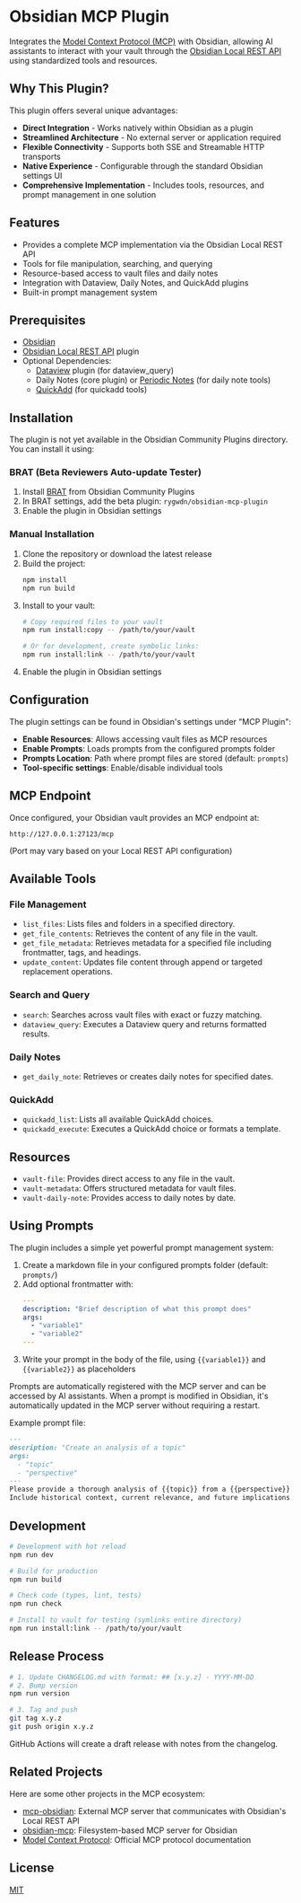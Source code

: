 # Obsidian MCP Plugin

Integrates the [Model Context Protocol (MCP)](https://modelcontextprotocol.io/) with Obsidian, allowing AI assistants to interact with your vault through the [Obsidian Local REST API](https://github.com/coddingtonbear/obsidian-local-rest-api) using standardized tools and resources.

## Why This Plugin?

This plugin offers several unique advantages:

- **Direct Integration** - Works natively within Obsidian as a plugin
- **Streamlined Architecture** - No external server or application required
- **Flexible Connectivity** - Supports both SSE and Streamable HTTP transports
- **Native Experience** - Configurable through the standard Obsidian settings UI
- **Comprehensive Implementation** - Includes tools, resources, and prompt management in one solution

## Features

- Provides a complete MCP implementation via the Obsidian Local REST API
- Tools for file manipulation, searching, and querying
- Resource-based access to vault files and daily notes
- Integration with Dataview, Daily Notes, and QuickAdd plugins
- Built-in prompt management system

## Prerequisites

- [Obsidian](https://obsidian.md/)
- [Obsidian Local REST API](https://github.com/coddingtonbear/obsidian-local-rest-api) plugin
- Optional Dependencies:
  - [Dataview](https://github.com/blacksmithgu/obsidian-dataview) plugin (for dataview_query)
  - Daily Notes (core plugin) or [Periodic Notes](https://github.com/liamcain/obsidian-periodic-notes) (for daily note tools)
  - [QuickAdd](https://github.com/chhoumann/quickadd) (for quickadd tools)

## Installation

The plugin is not yet available in the Obsidian Community Plugins directory. You can install it using:

### BRAT (Beta Reviewers Auto-update Tester)

1. Install [BRAT](https://github.com/TfTHacker/obsidian42-brat) from Obsidian Community Plugins
2. In BRAT settings, add the beta plugin: `rygwdn/obsidian-mcp-plugin`
3. Enable the plugin in Obsidian settings

### Manual Installation

1. Clone the repository or download the latest release
2. Build the project:
   ```bash
   npm install
   npm run build
   ```
3. Install to your vault:
   ```bash
   # Copy required files to your vault
   npm run install:copy -- /path/to/your/vault

   # Or for development, create symbolic links:
   npm run install:link -- /path/to/your/vault
   ```
4. Enable the plugin in Obsidian settings

## Configuration

The plugin settings can be found in Obsidian's settings under "MCP Plugin":

- **Enable Resources**: Allows accessing vault files as MCP resources
- **Enable Prompts**: Loads prompts from the configured prompts folder
- **Prompts Location**: Path where prompt files are stored (default: `prompts`)
- **Tool-specific settings**: Enable/disable individual tools

## MCP Endpoint

Once configured, your Obsidian vault provides an MCP endpoint at:
```
http://127.0.0.1:27123/mcp
```

(Port may vary based on your Local REST API configuration)

## Available Tools

### File Management
- `list_files`: Lists files and folders in a specified directory.
- `get_file_contents`: Retrieves the content of any file in the vault.
- `get_file_metadata`: Retrieves metadata for a specified file including frontmatter, tags, and headings.
- `update_content`: Updates file content through append or targeted replacement operations.

### Search and Query
- `search`: Searches across vault files with exact or fuzzy matching.
- `dataview_query`: Executes a Dataview query and returns formatted results.

### Daily Notes
- `get_daily_note`: Retrieves or creates daily notes for specified dates.

### QuickAdd
- `quickadd_list`: Lists all available QuickAdd choices.
- `quickadd_execute`: Executes a QuickAdd choice or formats a template.


## Resources

- `vault-file`: Provides direct access to any file in the vault.
- `vault-metadata`: Offers structured metadata for vault files.
- `vault-daily-note`: Provides access to daily notes by date.

## Using Prompts

The plugin includes a simple yet powerful prompt management system:

1. Create a markdown file in your configured prompts folder (default: `prompts/`)
2. Add optional frontmatter with:
   ```yaml
   ---
   description: "Brief description of what this prompt does"
   args:
     - "variable1"
     - "variable2"
   ---
   ```
3. Write your prompt in the body of the file, using `{{variable1}}` and `{{variable2}}` as placeholders

Prompts are automatically registered with the MCP server and can be accessed by AI assistants. When a prompt is modified in Obsidian, it's automatically updated in the MCP server without requiring a restart.

Example prompt file:
```markdown
---
description: "Create an analysis of a topic"
args:
  - "topic"
  - "perspective"
---
Please provide a thorough analysis of {{topic}} from a {{perspective}} perspective.
Include historical context, current relevance, and future implications.
```

## Development

```bash
# Development with hot reload
npm run dev

# Build for production
npm run build

# Check code (types, lint, tests)
npm run check

# Install to vault for testing (symlinks entire directory)
npm run install:link -- /path/to/your/vault
```

## Release Process

```bash
# 1. Update CHANGELOG.md with format: ## [x.y.z] - YYYY-MM-DD
# 2. Bump version
npm run version

# 3. Tag and push
git tag x.y.z
git push origin x.y.z
```

GitHub Actions will create a draft release with notes from the changelog.

## Related Projects

Here are some other projects in the MCP ecosystem:

- [mcp-obsidian](https://github.com/MarkusPfundstein/mcp-obsidian): External MCP server that communicates with Obsidian's Local REST API
- [obsidian-mcp](https://github.com/StevenStavrakis/obsidian-mcp): Filesystem-based MCP server for Obsidian
- [Model Context Protocol](https://modelcontextprotocol.io/): Official MCP protocol documentation

## License

[MIT](LICENSE)